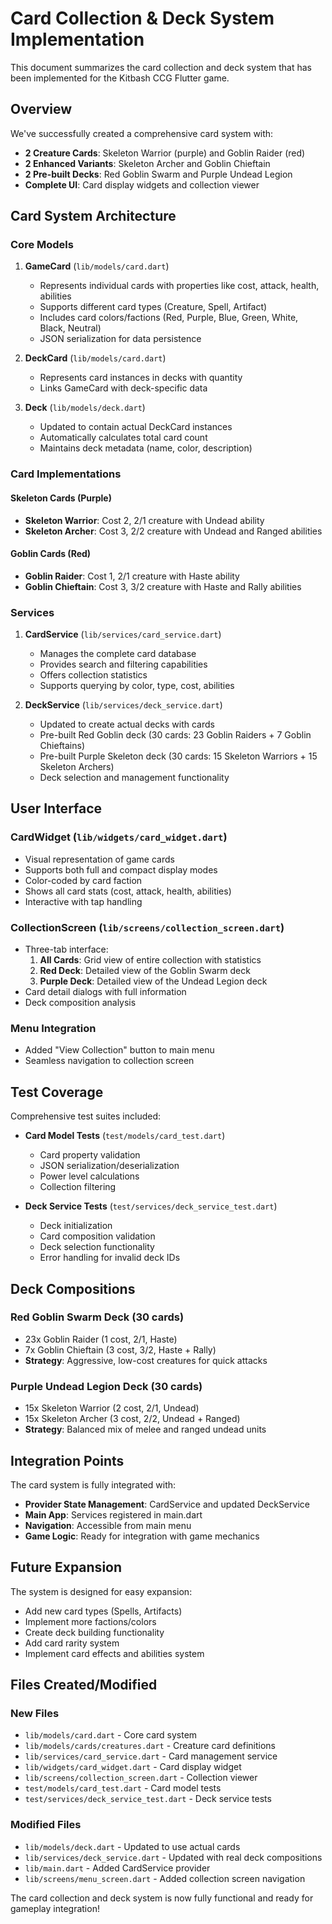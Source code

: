 # Card Collection & Deck System Implementation

This document summarizes the card collection and deck system that has been implemented for the Kitbash CCG Flutter game.

## Overview

We've successfully created a comprehensive card system with:
- **2 Creature Cards**: Skeleton Warrior (purple) and Goblin Raider (red)
- **2 Enhanced Variants**: Skeleton Archer and Goblin Chieftain
- **2 Pre-built Decks**: Red Goblin Swarm and Purple Undead Legion
- **Complete UI**: Card display widgets and collection viewer

## Card System Architecture

### Core Models

1. **GameCard** (`lib/models/card.dart`)
   - Represents individual cards with properties like cost, attack, health, abilities
   - Supports different card types (Creature, Spell, Artifact)
   - Includes card colors/factions (Red, Purple, Blue, Green, White, Black, Neutral)
   - JSON serialization for data persistence

2. **DeckCard** (`lib/models/card.dart`)
   - Represents card instances in decks with quantity
   - Links GameCard with deck-specific data

3. **Deck** (`lib/models/deck.dart`)
   - Updated to contain actual DeckCard instances
   - Automatically calculates total card count
   - Maintains deck metadata (name, color, description)

### Card Implementations

#### Skeleton Cards (Purple)
- **Skeleton Warrior**: Cost 2, 2/1 creature with Undead ability
- **Skeleton Archer**: Cost 3, 2/2 creature with Undead and Ranged abilities

#### Goblin Cards (Red)
- **Goblin Raider**: Cost 1, 2/1 creature with Haste ability
- **Goblin Chieftain**: Cost 3, 3/2 creature with Haste and Rally abilities

### Services

1. **CardService** (`lib/services/card_service.dart`)
   - Manages the complete card database
   - Provides search and filtering capabilities
   - Offers collection statistics
   - Supports querying by color, type, cost, abilities

2. **DeckService** (`lib/services/deck_service.dart`)
   - Updated to create actual decks with cards
   - Pre-built Red Goblin deck (30 cards: 23 Goblin Raiders + 7 Goblin Chieftains)
   - Pre-built Purple Skeleton deck (30 cards: 15 Skeleton Warriors + 15 Skeleton Archers)
   - Deck selection and management functionality

## User Interface

### CardWidget (`lib/widgets/card_widget.dart`)
- Visual representation of game cards
- Supports both full and compact display modes
- Color-coded by card faction
- Shows all card stats (cost, attack, health, abilities)
- Interactive with tap handling

### CollectionScreen (`lib/screens/collection_screen.dart`)
- Three-tab interface:
  1. **All Cards**: Grid view of entire collection with statistics
  2. **Red Deck**: Detailed view of the Goblin Swarm deck
  3. **Purple Deck**: Detailed view of the Undead Legion deck
- Card detail dialogs with full information
- Deck composition analysis

### Menu Integration
- Added "View Collection" button to main menu
- Seamless navigation to collection screen

## Test Coverage

Comprehensive test suites included:
- **Card Model Tests** (`test/models/card_test.dart`)
  - Card property validation
  - JSON serialization/deserialization
  - Power level calculations
  - Collection filtering

- **Deck Service Tests** (`test/services/deck_service_test.dart`)
  - Deck initialization
  - Card composition validation
  - Deck selection functionality
  - Error handling for invalid deck IDs

## Deck Compositions

### Red Goblin Swarm Deck (30 cards)
- 23x Goblin Raider (1 cost, 2/1, Haste)
- 7x Goblin Chieftain (3 cost, 3/2, Haste + Rally)
- **Strategy**: Aggressive, low-cost creatures for quick attacks

### Purple Undead Legion Deck (30 cards)
- 15x Skeleton Warrior (2 cost, 2/1, Undead)
- 15x Skeleton Archer (3 cost, 2/2, Undead + Ranged)
- **Strategy**: Balanced mix of melee and ranged undead units

## Integration Points

The card system is fully integrated with:
- **Provider State Management**: CardService and updated DeckService
- **Main App**: Services registered in main.dart
- **Navigation**: Accessible from main menu
- **Game Logic**: Ready for integration with game mechanics

## Future Expansion

The system is designed for easy expansion:
- Add new card types (Spells, Artifacts)
- Implement more factions/colors
- Create deck building functionality
- Add card rarity system
- Implement card effects and abilities system

## Files Created/Modified

### New Files
- `lib/models/card.dart` - Core card system
- `lib/models/cards/creatures.dart` - Creature card definitions
- `lib/services/card_service.dart` - Card management service
- `lib/widgets/card_widget.dart` - Card display widget
- `lib/screens/collection_screen.dart` - Collection viewer
- `test/models/card_test.dart` - Card model tests
- `test/services/deck_service_test.dart` - Deck service tests

### Modified Files
- `lib/models/deck.dart` - Updated to use actual cards
- `lib/services/deck_service.dart` - Updated with real deck compositions
- `lib/main.dart` - Added CardService provider
- `lib/screens/menu_screen.dart` - Added collection screen navigation

The card collection and deck system is now fully functional and ready for gameplay integration!